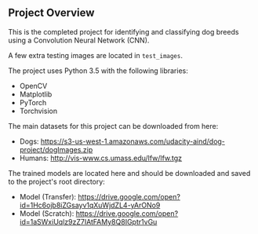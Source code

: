 ## Project Overview

This is the completed project for identifying and classifying dog breeds using
a Convolution Neural Network (CNN).

A few extra testing images are located in `test_images`.

The project uses Python 3.5 with the following libraries:
* OpenCV
* Matplotlib
* PyTorch
* Torchvision

The main datasets for this project can be downloaded from here:
* Dogs: https://s3-us-west-1.amazonaws.com/udacity-aind/dog-project/dogImages.zip
* Humans: http://vis-www.cs.umass.edu/lfw/lfw.tgz

The trained models are located here and should be downloaded and saved to the
project's root directory:

* Model (Transfer): https://drive.google.com/open?id=1Hc6ojb8iZGsayv1qXuWjdZL4-yArONo9
* Model (Scratch): https://drive.google.com/open?id=1aSWxiUqlz9zZ7IAtFAMy8Q8IGptr1vGu
